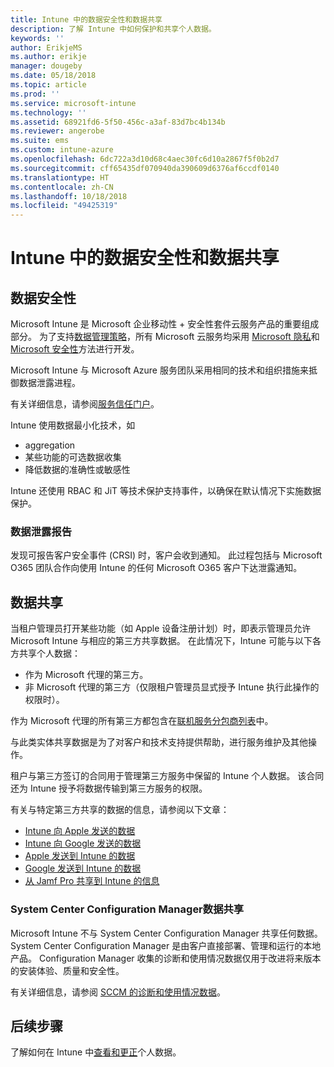 ```yaml
---
title: Intune 中的数据安全性和数据共享
description: 了解 Intune 中如何保护和共享个人数据。
keywords: ''
author: ErikjeMS
ms.author: erikje
manager: dougeby
ms.date: 05/18/2018
ms.topic: article
ms.prod: ''
ms.service: microsoft-intune
ms.technology: ''
ms.assetid: 68921fd6-5f50-456c-a3af-83d7bc4b134b
ms.reviewer: angerobe
ms.suite: ems
ms.custom: intune-azure
ms.openlocfilehash: 6dc722a3d10d68c4aec30fc6d10a2867f5f0b2d7
ms.sourcegitcommit: cff65435df070940da390609d6376af6ccdf0140
ms.translationtype: HT
ms.contentlocale: zh-CN
ms.lasthandoff: 10/18/2018
ms.locfileid: "49425319"
---
```

# <a name="data-security-and-sharing-in-intune"></a>Intune 中的数据安全性和数据共享


## <a name="data-security"></a>数据安全性

Microsoft Intune 是 Microsoft 企业移动性 + 安全性套件云服务产品的重要组成部分。 为了支持[数据管理策略](https://www.microsoft.com/en-us/TrustCenter/Security/default.aspx)，所有 Microsoft 云服务均采用 [Microsoft 隐私](https://www.microsoft.com/en-us/trustcenter/privacy)和 [Microsoft 安全性](https://www.microsoft.com/en-us/trustcenter/security/)方法进行开发。  

Microsoft Intune 与 Microsoft Azure 服务团队采用相同的技术和组织措施来抵御数据泄露进程。

有关详细信息，请参阅[服务信任门户](https://www.microsoft.com/en-us/TrustCenter/stp)。

Intune 使用数据最小化技术，如

- aggregation
- 某些功能的可选数据收集
- 降低数据的准确性或敏感性

Intune 还使用 RBAC 和 JiT 等技术保护支持事件，以确保在默认情况下实施数据保护。 

### <a name="data-breach-reporting"></a>数据泄露报告

发现可报告客户安全事件 (CRSI) 时，客户会收到通知。 此过程包括与 Microsoft O365 团队合作向使用 Intune 的任何 Microsoft O365 客户下达泄露通知。

## <a name="data-sharing"></a>数据共享

当租户管理员打开某些功能（如 Apple 设备注册计划）时，即表示管理员允许 Microsoft Intune 与相应的第三方共享数据。 在此情况下，Intune 可能与以下各方共享个人数据：

- 作为 Microsoft 代理的第三方。
- 非 Microsoft 代理的第三方（仅限租户管理员显式授予 Intune 执行此操作的权限时）。

作为 Microsoft 代理的所有第三方都包含在[联机服务分包商列表](https://aka.ms/Online_Serv_Subcontractor_List)中。

与此类实体共享数据是为了对客户和技术支持提供帮助，进行服务维护及其他操作。

租户与第三方签订的合同用于管理第三方服务中保留的 Intune 个人数据。 该合同还为 Intune 授予将数据传输到第三方服务的权限。  

有关与特定第三方共享的数据的信息，请参阅以下文章：
- [Intune 向 Apple 发送的数据](data-intune-sends-to-apple.md)
- [Intune 向 Google 发送的数据](data-intune-sends-to-google.md)
- [Apple 发送到 Intune 的数据](data-apple-sends-to-intune.md)
- [Google 发送到 Intune 的数据](data-google-sends-to-intune.md)
- [从 Jamf Pro 共享到 Intune 的信息](conditional-access-integrate-jamf.md#information-shared-from-jamf-pro-to-intune)

### <a name="system-center-configuration-manager-data-sharing"></a>System Center Configuration Manager数据共享

Microsoft Intune 不与 System Center Configuration Manager 共享任何数据。 System Center Configuration Manager 是由客户直接部署、管理和运行的本地产品。 Configuration Manager 收集的诊断和使用情况数据仅用于改进将来版本的安装体验、质量和安全性。

有关详细信息，请参阅 [SCCM 的诊断和使用情况数据](https://docs.microsoft.com/sccm/core/plan-design/diagnostics/diagnostics-and-usage-data.md)。 


## <a name="next-steps"></a>后续步骤

了解如何在 Intune 中[查看和更正](privacy-data-view-correct.md)个人数据。

